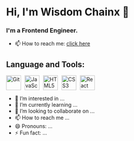  # Hi, I'm Wisdom Chainx 👋 
 
  ### I'm a Frontend Engineer.
 - 📫 How to reach me: [click here](mailto:wisdomihundah664@gmail.com)

  ## Language and Tools:
  <div style="display: flex; align-items: center;">     
   <img src="https://img.shields.io/badge/-Git-F05032?logo=git&logoColor=white" alt="Git" height="40" style="margin-right: 10px;"> 
   <img src="https://img.shields.io/badge/-JavaScript-F7DF1E?logo=javascript&logoColor=black" alt="JavaScript" height="40" style="margin-right: 10px;">
   <img src="https://img.shields.io/badge/-HTML5-E34F26?logo=html5&logoColor=white" alt="HTML5" height="40" style="margin-right: 10px;">
   <img src="https://img.shields.io/badge/-CSS3-1572B6?logo=css3&logoColor=white" alt="CSS3" height="40" style="margin-right: 10px;"> 
   <img src="https://img.shields.io/badge/-React-61DAFB?logo=react&logoColor=black" alt="React" height="40">
  </div>
  
- 👀 I’m interested in ...
- 🌱 I’m currently learning ...
- 💞️ I’m looking to collaborate on ...
- 📫 How to reach me ...
- 😄 Pronouns: ...
- ⚡ Fun fact: ...

<!---
Wisdomchanix/Wisdomchanix is a ✨ special ✨ repository because its `README.md` (this file) appears on your GitHub profile.
You can click the Preview link to take a look at your changes.
--->
